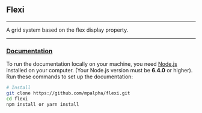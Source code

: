 ## Flexi
---

A grid system based on the flex display property.

---

### [Documentation](https://mpalpha.github.io/flexi/)

To run the documentation locally on your machine, you need [Node.js](https://nodejs.org/en/) installed on your computer. (Your Node.js version must be **6.4.0** or higher). Run these commands to set up the documentation:

```bash
# Install
git clone https://github.com/mpalpha/flexi.git
cd flexi
npm install or yarn install
